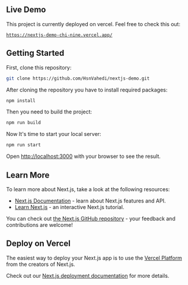 ## Live Demo

This project is currently deployed on vercel. Feel free to check this out:

[`https://nextjs-demo-chi-nine.vercel.app/`](https://nextjs-demo-chi-nine.vercel.app/)

## Getting Started

First, clone this repository:

```bash
git clone https://github.com/HsnVahedi/nextjs-demo.git
```

After cloning the repository you have to install required packages:

```bash
npm install
```

Then you need to build the project:

```bash
npm run build
```

Now It's time to start your local server:

```bash
npm run start 
```

Open [http://localhost:3000](http://localhost:3000) with your browser to see the result.

## Learn More

To learn more about Next.js, take a look at the following resources:

- [Next.js Documentation](https://nextjs.org/docs) - learn about Next.js features and API.
- [Learn Next.js](https://nextjs.org/learn) - an interactive Next.js tutorial.

You can check out [the Next.js GitHub repository](https://github.com/vercel/next.js/) - your feedback and contributions are welcome!

## Deploy on Vercel

The easiest way to deploy your Next.js app is to use the [Vercel Platform](https://vercel.com/new?utm_medium=default-template&filter=next.js&utm_source=create-next-app&utm_campaign=create-next-app-readme) from the creators of Next.js.

Check out our [Next.js deployment documentation](https://nextjs.org/docs/deployment) for more details.
